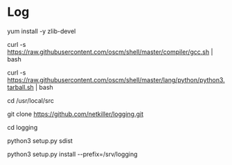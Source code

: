   Log 
  =====

  yum install -y zlib-devel
  
  curl -s https://raw.githubusercontent.com/oscm/shell/master/compiler/gcc.sh | bash
  
  curl -s https://raw.githubusercontent.com/oscm/shell/master/lang/python/python3.tarball.sh | bash
  
  
  cd /usr/local/src
  
  git clone https://github.com/netkiller/logging.git
  
  cd logging
  
  python3 setup.py sdist
  
  python3 setup.py install --prefix=/srv/logging
